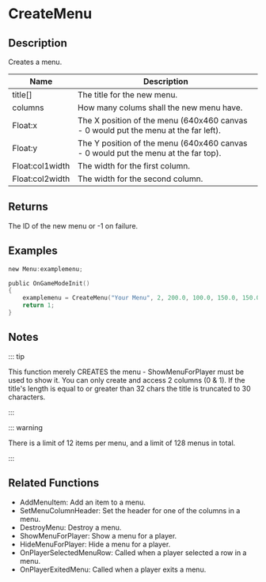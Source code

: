 # CreateMenu

## Description

Creates a menu.

| Name            | Description                                                                         |
| --------------- | ----------------------------------------------------------------------------------- |
| title[]         | The title for the new menu.                                                         |
| columns         | How many colums shall the new menu have.                                            |
| Float:x         | The X position of the menu (640x460 canvas - 0 would put the menu at the far left). |
| Float:y         | The Y position of the menu (640x460 canvas - 0 would put the menu at the far top).  |
| Float:col1width | The width for the first column.                                                     |
| Float:col2width | The width for the second column.                                                    |

## Returns

The ID of the new menu or -1 on failure.

## Examples

```c
new Menu:examplemenu;

public OnGameModeInit()
{
    examplemenu = CreateMenu("Your Menu", 2, 200.0, 100.0, 150.0, 150.0);
    return 1;
}
```

## Notes

::: tip

This function merely CREATES the menu - ShowMenuForPlayer must be used to show it.
You can only create and access 2 columns (0 & 1).
If the title's length is equal to or greater than 32 chars the title is truncated to 30 characters.

:::

::: warning

There is a limit of 12 items per menu, and a limit of 128 menus in total.

:::

## Related Functions

- AddMenuItem: Add an item to a menu.
- SetMenuColumnHeader: Set the header for one of the columns in a menu.
- DestroyMenu: Destroy a menu.
- ShowMenuForPlayer: Show a menu for a player.
- HideMenuForPlayer: Hide a menu for a player.
- OnPlayerSelectedMenuRow: Called when a player selected a row in a menu.
- OnPlayerExitedMenu: Called when a player exits a menu.
